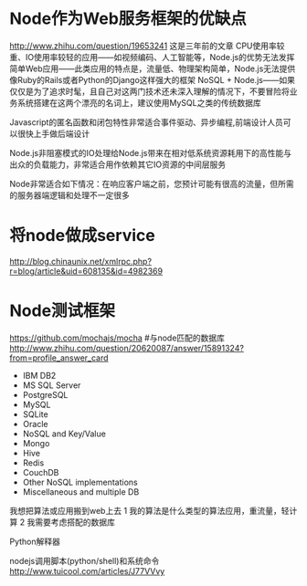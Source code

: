 
# Node作为Web服务框架的优缺点
http://www.zhihu.com/question/19653241 这是三年前的文章
CPU使用率较重、IO使用率较轻的应用——如视频编码、人工智能等，Node.js的优势无法发挥
简单Web应用——此类应用的特点是，流量低、物理架构简单，Node.js无法提供像Ruby的Rails或者Python的Django这样强大的框架
NoSQL + Node.js——如果仅仅是为了追求时髦，且自己对这两门技术还未深入理解的情况下，不要冒险将业务系统搭建在这两个漂亮的名词上，建议使用MySQL之类的传统数据库

Javascript的匿名函数和闭包特性非常适合事件驱动、异步编程,前端设计人员可以很快上手做后端设计

Node.js非阻塞模式的IO处理给Node.js带来在相对低系统资源耗用下的高性能与出众的负载能力，非常适合用作依赖其它IO资源的中间层服务

Node非常适合如下情况：在响应客户端之前，您预计可能有很高的流量，但所需的服务器端逻辑和处理不一定很多
# 将node做成service
http://blog.chinaunix.net/xmlrpc.php?r=blog/article&uid=608135&id=4982369
# Node测试框架
https://github.com/mochajs/mocha
#与node匹配的数据库
http://www.zhihu.com/question/20620087/answer/15891324?from=profile_answer_card

- IBM DB2
- MS SQL Server
- PostgreSQL
- MySQL
- SQLite
- Oracle
- NoSQL and Key/Value
- Mongo
- Hive
- Redis
- CouchDB
- Other NoSQL implementations
- Miscellaneous and multiple DB


我想把算法或应用搬到web上去
1 我的算法是什么类型的算法应用，重流量，轻计算
2 我需要考虑搭配的数据库

Python解释器


nodejs调用脚本(python/shell)和系统命令
http://www.tuicool.com/articles/J77VVvy






